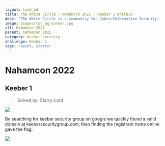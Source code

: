 ```yaml
---
layout: load_md
title: The White Circle | Nahamcon 2022 | Keeber 1 Writeup
desc: "The White Circle is a community for Cyber/Information Security students, enthusiasts and professionals. You can discuss anything related to Security, share your knowledge with others, get help when you need it and proceed further in your journey with amazing people from all over the world."
image: images/twc_og_banner.jpg
ctf: Nahamcon 2022
parent: nahamcon_2022
category: keeber_security
challenge: Keeber 1
tags: "osint, starry"
---
```


<h1 class="heading card-title white-text">Nahamcon 2022</h1>

## Keeber 1
> Solved by: Starry-Lord

![](https://i.imgur.com/z09VgbV.png)

By searching for keeber security group on google we quickly found a valid domain at keebersecuritygroup.com, then finding the registrant name online gave the flag.

![](https://i.imgur.com/rrxhgDL.png)


